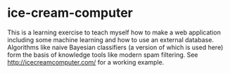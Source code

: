 # ice-cream-computer
This is a learning exercise to teach myself how to make a web application including some machine learning and how to use an external database. Algorithms like naive Bayesian classifiers (a version of which is used here) form the basis of knowledge tools like modern spam filtering.
See http://icecreamcomputer.com/ for a working example.

